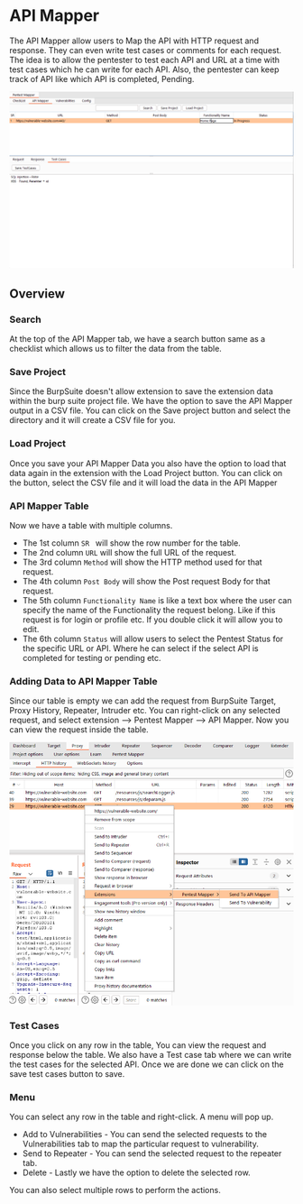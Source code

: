 # API Mapper

The API Mapper allow users to Map the API with HTTP request and response. They can even write test cases or comments for each request.
The idea is to allow the pentester to test each API and URL at a time with test cases which he can write for each API. Also, the pentester can keep track of API like which API is completed, Pending.

![picture](_images/APIMapper.png)

## Overview

### Search

At the top of the API Mapper tab, we have a search button same as a checklist which allows us to filter the data from the table.

### Save Project

Since the BurpSuite doesn't allow extension to save the extension data within the burp suite project file. We have the option to save the API Mapper output in a CSV file.
You can click on the Save project button and select the directory and it will create a CSV file for you.

### Load Project

Once you save your API Mapper Data you also have the option to load that data again in the extension with the Load Project button.
You can click on the button, select the CSV file and it will load the data in the API Mapper

### API Mapper Table

Now we have a table with multiple columns. 
 - The 1st column `SR ` will show the row number for the table.
 - The 2nd column `URL` will show the full URL of the request.
 - The 3rd column `Method` will show the HTTP method used for that request.
 - The 4th column `Post Body` will show the Post request Body for that request.
 - The 5th column `Functionality Name` is like a text box where the user can specify the name of the Functionality the request belong. Like if this request is for login or profile etc. If you double click it will allow you to edit.
 - The 6th column `Status` will allow users to select the Pentest Status for the specific URL or API. Where he can select if the select API is completed for testing or pending etc.



### Adding Data to API Mapper Table

Since our table is empty we can add the request from BurpSuite Target, Proxy History, Repeater, Intruder etc. You can right-click on any selected request, and select extension --> Pentest Mapper --> API Mapper. Now you can view the request inside the table. 

![picture](_images/Proxy.png)

### Test Cases

Once you click on any row in the table, You can view the request and response below the table. We also have a Test case tab where we can write the test cases for the selected API. Once we are done we can click on the save test cases button to save.

### Menu

You can select any row in the table and right-click. A menu will pop up. 
- Add to Vulnerabilities - You can send the selected requests to the Vulnerabilities tab to map the particular request to vulnerability.
- Send to Repeater - You can send the selected request to the repeater tab.
- Delete - Lastly we have the option to delete the selected row.

You can also select multiple rows to perform the actions.
